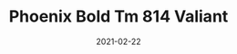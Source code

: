 ---
tags: 
  - "To Market"
  - "Rubber Flooring"
  - "Phoenix"
title: "Phoenix Bold Tm 814 Valiant"
designer: "To Market"
image_primary: "img/302Madrid.jpg"
href: "https://www.tomkt.com/atmosphere-phoenix-swatches"
description: "SIZE%3A%207.08%u201D%20X%20%A047.24%u201D%20/%20GAUGE%3A%A04.0mm%20vinyl%20+%201.0mm%20AcoustX%20Backing%20%3D%205.0mm%20.5mm%20%2820%20mil%29%A0"
category: "rubber-flooring-phoenix"
subtitle: ""
manufacturer: "ToMarket"
slug: "/manufacturers/tomarket/rubber-flooring-phoenix/to-market-phoenix-bold-tm-814-valiant"
date: "2021-02-22"
---